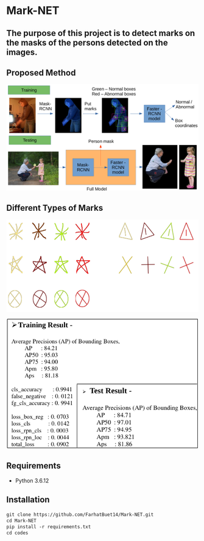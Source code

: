 # Mark-NET

## The purpose of this project is to detect marks on the masks of the persons detected on the images.

## Proposed Method

![final.png](https://github.com/FarhatBuet14/Mark-NET/blob/master/tmp/Reports/9.Final%20Submission/final.png)

## Different Types of Marks

![Different%20Marks.png](https://github.com/FarhatBuet14/Mark-NET/blob/master/tmp/Reports/6.different%20marks/Different%20Marks.png)

![result.png](https://github.com/FarhatBuet14/Mark-NET/blob/master/tmp/Reports/9.Final%20Submission/result.png)

## Requirements
* Python 3.6.12

## Installation
~~~~{.python}
git clone https://github.com/FarhatBuet14/Mark-NET.git
cd Mark-NET
pip install -r requirements.txt
cd codes
~~~~
